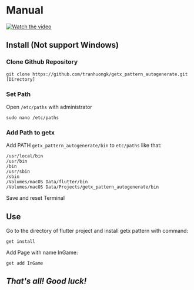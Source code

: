 # Manual

[![Watch the video](https://i.ytimg.com/vi/ItNzy9AbJ9E/maxresdefault.jpg)](https://www.youtube.com/embed/ItNzy9AbJ9E)

## Install (Not support Windows)

### Clone Github Repository
```
git clone https://github.com/tranhuongk/getx_pattern_autogenerate.git [Directory]
```
### Set Path
Open `/etc/paths` with administrator
```
sudo nano /etc/paths
```
### Add Path to getx
Add PATH `getx_pattern_autogenerate/bin` to `etc/paths` like that:
```
/usr/local/bin
/usr/bin
/bin
/usr/sbin
/sbin
/Volumes/macOS Data/flutter/bin
/Volumes/macOS Data/Projects/getx_pattern_autogenerate/bin
```
Save and reset Terminal

## Use

Go to the directory of flutter project and install getx pattern with command:
```
get install
```

Add Page with name InGame:
```
get add InGame
```

## __*That's all! Good luck!*__
